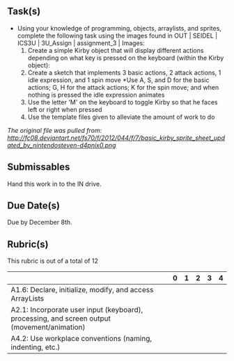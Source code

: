 Task(s)
-------
* Using your knowledge of programming, objects, arraylists, and sprites, complete the following task using the images found in OUT | SEIDEL | ICS3U | 3U_Assign | assignment_3 | Images:
  1. Create a simple Kirby object that will display different actions depending on what key is pressed on the keyboard (within the Kirby object):
  2. Create a sketch that implements 3 basic actions, 2 attack actions, 1 idle expression, and 1 spin move
    *Use A, S, and D for the basic actions; G, H for the attack actions; K for the spin move; and when nothing is pressed the idle expression animates
  3. Use the letter 'M' on the keyboard to toggle Kirby so that he faces left or right when pressed
  4. Use the template files given to alleviate the amount of work to do

*The original file was pulled from: http://fc08.deviantart.net/fs70/f/2012/044/f/7/basic_kirby_sprite_sheet_updated_by_nintendosteven-d4pnix0.png*

Submissables
------------
Hand this work in to the IN drive.

Due Date(s)
----------
Due by December 8th.

Rubric(s)
---------
This rubric is out of a total of 12

| | 0 | 1 | 2 | 3 | 4 |
|---| --- | --- | --- | --- | --- |
|A1.6: Declare, initialize, modify, and access ArrayLists | | | | | |
|A2.1: Incorporate user input (keyboard), processing, and screen output (movement/animation)  | | | | | |
|A4.2: Use workplace conventions (naming, indenting, etc.)  | | | | | |